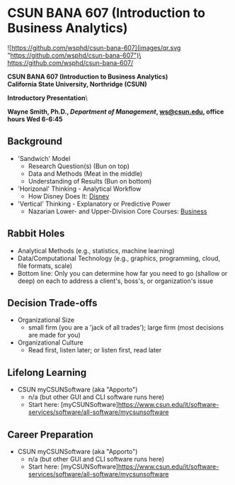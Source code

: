 # CSUN BANA 607 (Introduction to Business Analytics)


![https://github.com/wsphd/csun-bana-607](images/qr.svg "https://github.com/wsphd/csun-bana-607")\
<https://github.com/wsphd/csun-bana-607/>

**CSUN BANA 607 (Introduction to Business Analytics)**\
**California State University, Northridge (CSUN)**

**Introductory Presentation**\

**Wayne Smith, Ph.D., _Department of Management_, <ws@csun.edu>, office hours Wed 6-6:45**


## Background

* 'Sandwich' Model
  * Research Question(s) (Bun on top)
  * Data and Methods (Meat in the middle)
  * Understanding of Results (Bun on bottom)
* 'Horizonal' Thinking - Analytical Workflow
  * How Disney Does It: [Disney](disney.pdf)
* 'Vertical' Thinking - Explanatory or Predictive Power
  * Nazarian Lower- and Upper-Division Core Courses: [Business](business.pdf)


## Rabbit Holes

* Analytical Methods (e.g., statistics, machine learning)
* Data/Computational Technology (e.g., graphics, programming, cloud, file formats, scale)
* Bottom line: Only you can determine how far you need to go (shallow or deep) on each to address a client's, boss's, or organization's issue


## Decision Trade-offs

* Organizational Size
  * small firm (you are a 'jack of all trades'); large firm (most decisions are made for you)
* Organizational Culture
  * Read first, listen later; or listen first, read later


## Lifelong Learning

* CSUN myCSUNSoftware (aka "Apporto")
  * n/a (but other GUI and CLI software runs here)
  * Start here: [myCSUNSoftware]<https://www.csun.edu/it/software-services/software/all-software/mycsunsoftware>


## Career Preparation

* CSUN myCSUNSoftware (aka "Apporto")
  * n/a (but other GUI and CLI software runs here)
  * Start here: [myCSUNSoftware]<https://www.csun.edu/it/software-services/software/all-software/mycsunsoftware>

